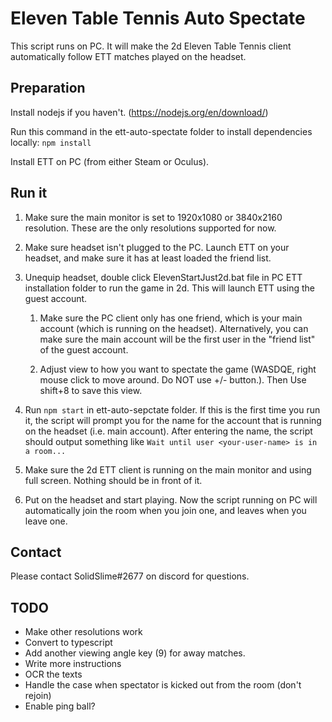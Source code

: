 # Eleven Table Tennis Auto Spectate

This script runs on PC. It will make the 2d Eleven Table Tennis client automatically follow ETT matches played on the headset.

## Preparation

Install nodejs if you haven't. (https://nodejs.org/en/download/)

Run this command in the ett-auto-spectate folder to install dependencies locally:
`npm install`

Install ETT on PC (from either Steam or Oculus).

## Run it

1. Make sure the main monitor is set to 1920x1080 or 3840x2160 resolution. These are the only resolutions supported for now.

1. Make sure headset isn't plugged to the PC. Launch ETT on your headset, and make sure it has at least loaded the friend list.

1. Unequip headset, double click ElevenStartJust2d.bat file in PC ETT installation folder to run the game in 2d. This will launch ETT using the guest account.

   1. Make sure the PC client only has one friend, which is your main account (which is running on the headset). Alternatively, you can make sure the main account will be the first user in the "friend list" of the guest account.

   1. Adjust view to how you want to spectate the game (WASDQE, right mouse click to move around. Do NOT use +/- button.).
      Then Use shift+8 to save this view.

1. Run `npm start` in ett-auto-sepctate folder. If this is the first time you run it, the script will prompt you for the name for the account that is running on the headset (i.e. main account). After entering the name, the script should output something like `Wait until user <your-user-name> is in a room...`

1. Make sure the 2d ETT client is running on the main monitor and using full screen. Nothing should be in front of it.

1. Put on the headset and start playing. Now the script running on PC will automatically join the room when you join one, and leaves when you leave one.

## Contact

Please contact SolidSlime#2677 on discord for questions.

## TODO

- Make other resolutions work
- Convert to typescript
- Add another viewing angle key (9) for away matches.
- Write more instructions
- OCR the texts
- Handle the case when spectator is kicked out from the room (don't rejoin)
- Enable ping ball?
